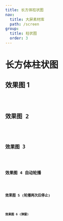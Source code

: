 ```yaml
---
title: 长方体柱状图
nav:
  title: 大屏素材库
  path: /screen
group:
  title: 柱状图
  order: 3
---
```


# 长方体柱状图

## 效果图 1

<code src="../../../example/CuboidBarDemo/demo1.tsx" background="#040727">

## 效果图 2

<code src="../../../example/CuboidBarDemo/demo2.tsx" background="#040727">

## 效果图 3

<code src="../../../example/CuboidBarDemo/demo3.tsx" background="#040727">

## 效果图 4 自动轮播

<code src="../../../example/CuboidBarDemo/demo4.tsx" background="#040727">

## 效果图 5 (轮播两次后停止)

<code src="../../../example/CuboidBarDemo/demo5.tsx" background="#040727">

## 效果图 6 (弹窗)

<code src="../../../example/CuboidBarDemo/demo6.tsx" background="#040727">
